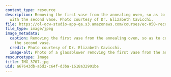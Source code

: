 ```yaml
---
content_type: resource
description: Removing the first vase from the annealing oven, so as to combine it
  with the second vase. Photo courtesy of Dr. Elizabeth Cavicchi.
file: https://ol-ocw-studio-app-qa.s3.amazonaws.com/courses/ec-050-recreate-experiments-from-history-inform-the-future-from-the-past-galileo-january-iap-2010/a67643dba5d2c64fd3ba1618a32901be_IMG_3707.jpg
file_type: image/jpeg
image_metadata:
  caption: Removing the first vase from the annealing oven, so as to combine it with
    the second vase.
  credit: Photo courtesy of Dr. Elizabeth Cavicchi.
  image-alt: Photo of a glassblower removing the first vase from the annealing oven.
resourcetype: Image
title: IMG_3707.jpg
uid: a67643db-a5d2-c64f-d3ba-1618a32901be
---
```


